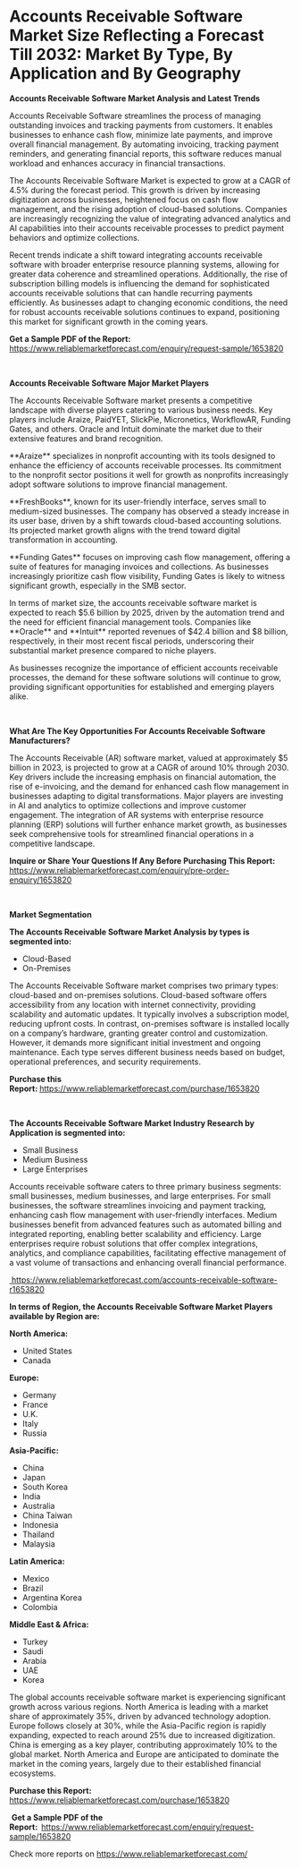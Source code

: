 <p><h1>Accounts Receivable Software Market Size Reflecting a Forecast Till 2032: Market By Type, By Application and By Geography</h1></p><p><strong>Accounts Receivable Software Market Analysis and Latest Trends</strong></p>
<p><p>Accounts Receivable Software streamlines the process of managing outstanding invoices and tracking payments from customers. It enables businesses to enhance cash flow, minimize late payments, and improve overall financial management. By automating invoicing, tracking payment reminders, and generating financial reports, this software reduces manual workload and enhances accuracy in financial transactions.</p><p>The Accounts Receivable Software Market is expected to grow at a CAGR of 4.5% during the forecast period. This growth is driven by increasing digitization across businesses, heightened focus on cash flow management, and the rising adoption of cloud-based solutions. Companies are increasingly recognizing the value of integrating advanced analytics and AI capabilities into their accounts receivable processes to predict payment behaviors and optimize collections.</p><p>Recent trends indicate a shift toward integrating accounts receivable software with broader enterprise resource planning systems, allowing for greater data coherence and streamlined operations. Additionally, the rise of subscription billing models is influencing the demand for sophisticated accounts receivable solutions that can handle recurring payments efficiently. As businesses adapt to changing economic conditions, the need for robust accounts receivable solutions continues to expand, positioning this market for significant growth in the coming years.</p></p>
<p><strong>Get a Sample PDF of the Report:&nbsp;</strong> <a href="https://www.reliablemarketforecast.com/enquiry/request-sample/1653820?utm_campaign=3106&utm_medium=2&utm_source=Github&utm_content=ia&utm_term=06032025&utm_id=accounts-receivable-software">https://www.reliablemarketforecast.com/enquiry/request-sample/1653820</a></p>
<p>&nbsp;</p>
<p><strong>Accounts Receivable Software Major Market Players</strong></p>
<p><p>The Accounts Receivable Software market presents a competitive landscape with diverse players catering to various business needs. Key players include Araize, PaidYET, SlickPie, Micronetics, WorkflowAR, Funding Gates, and others. Oracle and Intuit dominate the market due to their extensive features and brand recognition.</p><p>**Araize** specializes in nonprofit accounting with its tools designed to enhance the efficiency of accounts receivable processes. Its commitment to the nonprofit sector positions it well for growth as nonprofits increasingly adopt software solutions to improve financial management.</p><p>**FreshBooks**, known for its user-friendly interface, serves small to medium-sized businesses. The company has observed a steady increase in its user base, driven by a shift towards cloud-based accounting solutions. Its projected market growth aligns with the trend toward digital transformation in accounting.</p><p>**Funding Gates** focuses on improving cash flow management, offering a suite of features for managing invoices and collections. As businesses increasingly prioritize cash flow visibility, Funding Gates is likely to witness significant growth, especially in the SMB sector.</p><p>In terms of market size, the accounts receivable software market is expected to reach $5.6 billion by 2025, driven by the automation trend and the need for efficient financial management tools. Companies like **Oracle** and **Intuit** reported revenues of $42.4 billion and $8 billion, respectively, in their most recent fiscal periods, underscoring their substantial market presence compared to niche players. </p><p>As businesses recognize the importance of efficient accounts receivable processes, the demand for these software solutions will continue to grow, providing significant opportunities for established and emerging players alike.</p></p>
<p>&nbsp;</p>
<p><strong>What Are The Key Opportunities For Accounts Receivable Software Manufacturers?</strong></p>
<p><p>The Accounts Receivable (AR) software market, valued at approximately $5 billion in 2023, is projected to grow at a CAGR of around 10% through 2030. Key drivers include the increasing emphasis on financial automation, the rise of e-invoicing, and the demand for enhanced cash flow management in businesses adapting to digital transformations. Major players are investing in AI and analytics to optimize collections and improve customer engagement. The integration of AR systems with enterprise resource planning (ERP) solutions will further enhance market growth, as businesses seek comprehensive tools for streamlined financial operations in a competitive landscape.</p></p>
<p><strong>Inquire or Share Your Questions If Any Before Purchasing This Report:</strong> <a href="https://www.reliablemarketforecast.com/enquiry/pre-order-enquiry/1653820?utm_campaign=3106&utm_medium=2&utm_source=Github&utm_content=ia&utm_term=06032025&utm_id=accounts-receivable-software">https://www.reliablemarketforecast.com/enquiry/pre-order-enquiry/1653820</a></p>
<p>&nbsp;</p>
<p><strong>Market Segmentation</strong></p>
<p><strong>The Accounts Receivable Software Market Analysis by types is segmented into:</strong></p>
<p><ul><li>Cloud-Based</li><li>On-Premises</li></ul></p>
<p><p>The Accounts Receivable Software market comprises two primary types: cloud-based and on-premises solutions. Cloud-based software offers accessibility from any location with internet connectivity, providing scalability and automatic updates. It typically involves a subscription model, reducing upfront costs. In contrast, on-premises software is installed locally on a company’s hardware, granting greater control and customization. However, it demands more significant initial investment and ongoing maintenance. Each type serves different business needs based on budget, operational preferences, and security requirements.</p></p>
<p><strong>Purchase this Report:&nbsp;</strong><a href="https://www.reliablemarketforecast.com/purchase/1653820?utm_campaign=3106&utm_medium=2&utm_source=Github&utm_content=ia&utm_term=06032025&utm_id=accounts-receivable-software">https://www.reliablemarketforecast.com/purchase/1653820</a></p>
<p>&nbsp;</p>
<p><strong>The Accounts Receivable Software Market Industry Research by Application is segmented into:</strong></p>
<p><ul><li>Small Business</li><li>Medium Business</li><li>Large Enterprises</li></ul></p>
<p><p>Accounts receivable software caters to three primary business segments: small businesses, medium businesses, and large enterprises. For small businesses, the software streamlines invoicing and payment tracking, enhancing cash flow management with user-friendly interfaces. Medium businesses benefit from advanced features such as automated billing and integrated reporting, enabling better scalability and efficiency. Large enterprises require robust solutions that offer complex integrations, analytics, and compliance capabilities, facilitating effective management of a vast volume of transactions and enhancing overall financial performance.</p></p>
<p><a href="https://www.reliablemarketforecast.com/accounts-receivable-software-r1653820?utm_campaign=3106&utm_medium=2&utm_source=Github&utm_content=ia&utm_term=06032025&utm_id=accounts-receivable-software">&nbsp;https://www.reliablemarketforecast.com/accounts-receivable-software-r1653820</a></p>
<p><strong>In terms of Region, the Accounts Receivable Software Market Players available by Region are:</strong></p>
<p>
    <p> <strong> North America: </strong>
        <ul>
            <li>United States</li>
            <li>Canada</li>
        </ul>
        </p> 
    <p> <strong> Europe: </strong>
        <ul>
            <li>Germany</li>
            <li>France</li>
            <li>U.K.</li>
            <li>Italy</li>
            <li>Russia</li>
        </ul>
        </p> 
    <p> <strong> Asia-Pacific: </strong>
        <ul>
            <li>China</li>
            <li>Japan</li>
            <li>South Korea</li>
            <li>India</li>
            <li>Australia</li>
            <li>China Taiwan</li>
            <li>Indonesia</li>
            <li>Thailand</li>
            <li>Malaysia</li>
        </ul>
        </p> 
    <p> <strong> Latin America: </strong>
        <ul>
            <li>Mexico</li>
            <li>Brazil</li>
            <li>Argentina Korea</li>
            <li>Colombia</li>
        </ul>
        </p> 
    <p> <strong> Middle East & Africa: </strong>
        <ul>
            <li>Turkey</li>
            <li>Saudi</li>
            <li>Arabia</li>
            <li>UAE</li>
            <li>Korea</li>
        </ul>
    </p>
    </p>
<p><p>The global accounts receivable software market is experiencing significant growth across various regions. North America is leading with a market share of approximately 35%, driven by advanced technology adoption. Europe follows closely at 30%, while the Asia-Pacific region is rapidly expanding, expected to reach around 25% due to increased digitization. China is emerging as a key player, contributing approximately 10% to the global market. North America and Europe are anticipated to dominate the market in the coming years, largely due to their established financial ecosystems.</p></p>
<p><strong>Purchase this Report: </strong><a href="https://www.reliablemarketforecast.com/purchase/1653820?utm_campaign=3106&utm_medium=2&utm_source=Github&utm_content=ia&utm_term=06032025&utm_id=accounts-receivable-software">https://www.reliablemarketforecast.com/purchase/1653820</a></p>
<p>&nbsp;<strong>Get a Sample PDF of the Report:&nbsp;&nbsp;</strong><a href="https://www.reliablemarketforecast.com/enquiry/request-sample/1653820?utm_campaign=3106&utm_medium=2&utm_source=Github&utm_content=ia&utm_term=06032025&utm_id=accounts-receivable-software">https://www.reliablemarketforecast.com/enquiry/request-sample/1653820</a></p>
<p><strong></strong></p>
<p>Check more reports on <a href="https://www.reliablemarketforecast.com/?utm_campaign=3106&utm_medium=2&utm_source=Github&utm_content=ia&utm_term=06032025&utm_id=accounts-receivable-software">https://www.reliablemarketforecast.com/</a></p>
